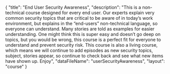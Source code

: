 {
	"title": "End User Security Awareness",
	"description": "This is a non-technical course designed for every end user.  Our experts explain very common security topics that are critical to be aware of in today’s work environment, but explains in the “end-users” non-technical language, so everyone can understand.  Many stories are told as examples for easier understanding.  One might think this is super easy and doesn’t go deep on topics, but you would be wrong, this course is a perfect fit for everyone to understand and prevent security risk.  This course is also a living course, which means we will continue to add episodes as new security topics, subject, stories appear, so continue to check back and see what new items have shown up.  Enjoy",
	"dataFileName": "userSecurityAwareness",
	"layout": "course"
}